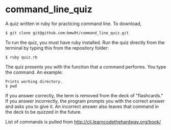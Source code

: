 command_line_quiz
=================

A quiz written in ruby for practicing command line. To download, 

```
$ git clone git@github.com:bmw9t/command_line_quiz.git
```

To run the quiz, you must have ruby installed. Run the quiz directly from the terminal by typing this from the repository folder:

```
$ ruby quiz.rb
```

The quiz presents you with the function that a command performs. You type the command. An example:

```
Prints working directory.
$ pwd
```

If you answer correctly, the term is removed from the deck of "flashcards." If you answer incorrectly, the program prompts you with the correct answer and asks you to give it. An incorrect answer also leaves that command in the deck to be quizzed in the future.

List of commands is pulled from http://cli.learncodethehardway.org/book/
